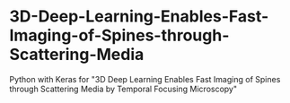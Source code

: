 # 3D-Deep-Learning-Enables-Fast-Imaging-of-Spines-through-Scattering-Media
Python with Keras for "3D Deep Learning Enables Fast Imaging of Spines through Scattering Media by Temporal Focusing Microscopy"











